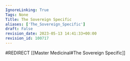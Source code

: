```yaml
---
IgnoreLinking: True
Tags: None
Title: The Sovereign Specific
aliases: ['The_Sovereign_Specific']
draft: False
revision_date: 2023-05-13 14:41:33+00:00
revision_id: 100717
---
```


#REDIRECT [[Master Medicinal#The Sovereign Specific]]
